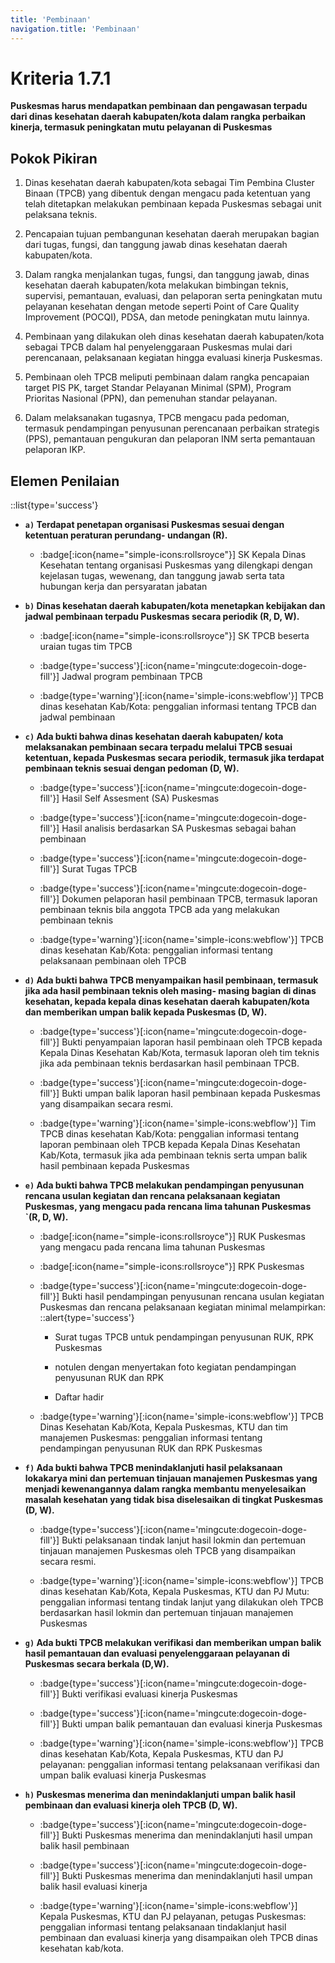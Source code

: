 ```yaml
---
title: 'Pembinaan'
navigation.title: 'Pembinaan'
---
```


# Kriteria 1.7.1 
**Puskesmas harus mendapatkan pembinaan dan pengawasan terpadu dari dinas kesehatan daerah kabupaten/kota dalam rangka perbaikan kinerja, termasuk peningkatan mutu pelayanan di Puskesmas**

## Pokok Pikiran 

1. Dinas kesehatan daerah kabupaten/kota sebagai Tim Pembina Cluster Binaan (TPCB) yang dibentuk dengan mengacu pada ketentuan yang telah ditetapkan melakukan pembinaan kepada Puskesmas  sebagai  unit pelaksana teknis. 

2. Pencapaian tujuan pembangunan kesehatan daerah merupakan bagian dari tugas, fungsi, dan tanggung jawab dinas kesehatan daerah kabupaten/kota. 

3. Dalam rangka menjalankan tugas, fungsi, dan  tanggung jawab, dinas kesehatan daerah kabupaten/kota melakukan bimbingan teknis, supervisi, pemantauan, evaluasi, dan pelaporan serta peningkatan mutu pelayanan  kesehatan  dengan metode seperti Point of Care Quality Improvement (POCQI), PDSA, dan metode peningkatan mutu lainnya. 

4. Pembinaan yang dilakukan oleh dinas kesehatan daerah kabupaten/kota sebagai TPCB dalam hal penyelenggaraan Puskesmas mulai dari perencanaan, pelaksanaan kegiatan hingga evaluasi kinerja Puskesmas. 

5. Pembinaan oleh TPCB meliputi pembinaan dalam rangka pencapaian target PIS PK, target Standar Pelayanan Minimal (SPM), Program Prioritas Nasional (PPN), dan pemenuhan standar pelayanan. 

6. Dalam melaksanakan tugasnya, TPCB mengacu pada pedoman, termasuk pendampingan penyusunan perencanaan perbaikan strategis (PPS), pemantauan pengukuran dan pelaporan INM serta pemantauan pelaporan IKP. 

## Elemen Penilaian 

::list{type='success'}

- **`a)` Terdapat penetapan organisasi Puskesmas sesuai dengan ketentuan peraturan perundang- undangan (R).**

    - :badge[:icon{name="simple-icons:rollsroyce"}] SK Kepala Dinas Kesehatan tentang organisasi Puskesmas yang dilengkapi dengan kejelasan tugas, wewenang, dan tanggung jawab serta tata hubungan kerja dan persyaratan jabatan 

- **`b)` Dinas kesehatan daerah kabupaten/kota menetapkan kebijakan dan jadwal pembinaan terpadu Puskesmas secara periodik (R, D, W).**

    - :badge[:icon{name="simple-icons:rollsroyce"}] SK TPCB beserta uraian tugas tim TPCB
     
    - :badge{type='success'}[:icon{name='mingcute:dogecoin-doge-fill'}] Jadwal program pembinaan TPCB 
     
    - :badge{type='warning'}[:icon{name='simple-icons:webflow'}] TPCB dinas kesehatan Kab/Kota: penggalian informasi tentang TPCB dan jadwal pembinaan 

- **`c)` Ada bukti bahwa dinas kesehatan daerah kabupaten/ kota melaksanakan pembinaan secara terpadu melalui TPCB sesuai ketentuan, kepada Puskesmas secara periodik, termasuk jika terdapat pembinaan teknis sesuai dengan pedoman (D, W).**

    - :badge{type='success'}[:icon{name='mingcute:dogecoin-doge-fill'}] Hasil Self Assesment (SA) Puskesmas 

    - :badge{type='success'}[:icon{name='mingcute:dogecoin-doge-fill'}] Hasil analisis berdasarkan SA Puskesmas sebagai bahan pembinaan 

    - :badge{type='success'}[:icon{name='mingcute:dogecoin-doge-fill'}] Surat Tugas TPCB 

    - :badge{type='success'}[:icon{name='mingcute:dogecoin-doge-fill'}] Dokumen pelaporan hasil pembinaan TPCB, termasuk laporan pembinaan teknis bila anggota TPCB ada yang melakukan pembinaan teknis
     
    - :badge{type='warning'}[:icon{name='simple-icons:webflow'}] TPCB dinas kesehatan Kab/Kota: penggalian informasi tentang pelaksanaan pembinaan oleh TPCB 

- **`d)` Ada bukti bahwa TPCB menyampaikan hasil pembinaan, termasuk jika ada hasil pembinaan teknis oleh masing- masing bagian di dinas kesehatan, kepada kepala dinas kesehatan daerah kabupaten/kota dan memberikan umpan balik kepada Puskesmas (D, W).**

    - :badge{type='success'}[:icon{name='mingcute:dogecoin-doge-fill'}] Bukti penyampaian laporan hasil pembinaan oleh TPCB kepada Kepala Dinas Kesehatan Kab/Kota, termasuk laporan oleh tim teknis jika ada pembinaan teknis berdasarkan hasil pembinaan TPCB. 

    - :badge{type='success'}[:icon{name='mingcute:dogecoin-doge-fill'}] Bukti umpan balik laporan hasil pembinaan kepada Puskesmas yang disampaikan secara resmi.

    - :badge{type='warning'}[:icon{name='simple-icons:webflow'}] Tim TPCB dinas kesehatan Kab/Kota: penggalian informasi tentang laporan pembinaan oleh TPCB kepada Kepala Dinas Kesehatan Kab/Kota, termasuk jika ada pembinaan teknis serta umpan balik hasil pembinaan kepada Puskesmas 

- **`e)` Ada bukti bahwa TPCB melakukan pendampingan penyusunan rencana usulan kegiatan dan rencana pelaksanaan kegiatan Puskesmas, yang mengacu pada rencana lima tahunan Puskesmas `(R, D, W).**

    - :badge[:icon{name="simple-icons:rollsroyce"}] RUK Puskesmas yang mengacu pada rencana lima tahunan Puskesmas 

    - :badge[:icon{name="simple-icons:rollsroyce"}] RPK Puskesmas 
    - :badge{type='success'}[:icon{name='mingcute:dogecoin-doge-fill'}] Bukti hasil pendampingan penyusunan rencana usulan kegiatan Puskesmas dan rencana pelaksanaan kegiatan minimal melampirkan: 
      ::alert{type='success'}
       - Surat tugas TPCB untuk pendampingan penyusunan RUK, RPK Puskesmas 

       - notulen dengan menyertakan foto kegiatan pendampingan penyusunan RUK dan RPK 

       - Daftar hadir

    - :badge{type='warning'}[:icon{name='simple-icons:webflow'}] TPCB Dinas Kesehatan Kab/Kota, Kepala Puskesmas, KTU dan tim manajemen Puskesmas: penggalian informasi tentang pendampingan penyusunan RUK dan RPK Puskesmas 

- **`f)` Ada bukti bahwa TPCB menindaklanjuti hasil pelaksanaan lokakarya mini dan pertemuan tinjauan manajemen Puskesmas yang menjadi kewenangannya dalam rangka membantu menyelesaikan masalah kesehatan yang tidak bisa diselesaikan di tingkat Puskesmas (D, W).**

    - :badge{type='success'}[:icon{name='mingcute:dogecoin-doge-fill'}] Bukti pelaksanaan tindak lanjut hasil lokmin dan pertemuan tinjauan manajemen Puskesmas oleh TPCB yang disampaikan secara resmi. 
    
    - :badge{type='warning'}[:icon{name='simple-icons:webflow'}] TPCB dinas kesehatan Kab/Kota, Kepala Puskesmas, KTU dan PJ Mutu: penggalian informasi tentang tindak lanjut yang dilakukan oleh TPCB berdasarkan hasil lokmin dan pertemuan tinjauan manajemen Puskesmas 
 
- **`g)` Ada bukti TPCB melakukan verifikasi dan memberikan umpan balik hasil pemantauan dan evaluasi penyelenggaraan pelayanan di Puskesmas secara berkala (D,W).**

    - :badge{type='success'}[:icon{name='mingcute:dogecoin-doge-fill'}] Bukti verifikasi evaluasi kinerja Puskesmas

    - :badge{type='success'}[:icon{name='mingcute:dogecoin-doge-fill'}] Bukti umpan balik pemantauan dan evaluasi kinerja Puskesmas 
     
    - :badge{type='warning'}[:icon{name='simple-icons:webflow'}] TPCB dinas kesehatan Kab/Kota, Kepala Puskesmas, KTU dan PJ pelayanan: penggalian informasi tentang pelaksanaan verifikasi dan umpan balik evaluasi kinerja Puskesmas 

- **`h)` Puskesmas menerima dan menindaklanjuti umpan balik hasil pembinaan dan evaluasi kinerja oleh TPCB (D, W).**

    - :badge{type='success'}[:icon{name='mingcute:dogecoin-doge-fill'}] Bukti Puskesmas menerima dan menindaklanjuti hasil umpan balik hasil pembinaan

    - :badge{type='success'}[:icon{name='mingcute:dogecoin-doge-fill'}] Bukti Puskesmas menerima dan menindaklanjuti hasil umpan balik hasil evaluasi kinerja
     
    - :badge{type='warning'}[:icon{name='simple-icons:webflow'}] Kepala Puskesmas, KTU dan PJ pelayanan, petugas Puskesmas: penggalian informasi tentang pelaksanaan tindaklanjut hasil pembinaan dan evaluasi kinerja yang disampaikan oleh TPCB dinas kesehatan kab/kota. 
